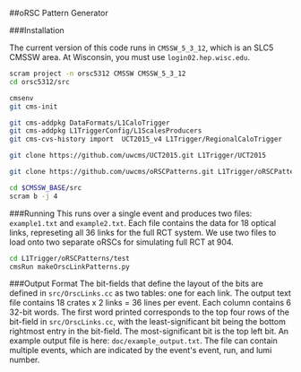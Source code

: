 ##oRSC Pattern Generator

###Installation

The current version of this code runs in `CMSSW_5_3_12`, which is an SLC5 CMSSW
area. At Wisconsin, you must use `login02.hep.wisc.edu`.

```sh
scram project -n orsc5312 CMSSW CMSSW_5_3_12
cd orsc5312/src

cmsenv
git cms-init

git cms-addpkg DataFormats/L1CaloTrigger
git cms-addpkg L1TriggerConfig/L1ScalesProducers
git cms-cvs-history import  UCT2015_v4 L1Trigger/RegionalCaloTrigger

git clone https://github.com/uwcms/UCT2015.git L1Trigger/UCT2015

git clone https://github.com/uwcms/oRSCPatterns.git L1Trigger/oRSCPatterns

cd $CMSSW_BASE/src
scram b -j 4
```

###Running
This runs over a single event and produces two files: `example1.txt` and
`example2.txt`. Each file contains the data for 18 optical links, represeting
all 36 links for the full RCT system. We use two files to load onto two separate
oRSCs for simulating full RCT at 904.
```sh
cd L1Trigger/oRSCPatterns/test
cmsRun makeOrscLinkPatterns.py
```

###Output Format
The bit-fields that define the layout of the bits are defined in
`src/OrscLinks.cc` as two tables: one for each link. The output text file
contains 18 crates x 2 links = 36 lines per event. Each column contains 6 32-bit
words. The first word printed corresponds to the top four rows of the bit-field
in `src/OrscLinks.cc`, with the least-significant bit being the bottom rightmost
entry in the bit-field. The most-significant bit is the top left bit.  An
example output file is here: `doc/example_output.txt`. The file can contain
multiple events, which are indicated by the event's event, run, and lumi number.
